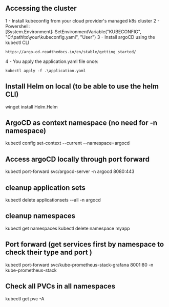 ## Accessing the cluster

1 - Install kubeconfig from your cloud provider's managed k8s cluster
2 - Powershell: [System.Environment]::SetEnvironmentVariable("KUBECONFIG", "C:\path\to\your\kubeconfig.yaml", "User")
3 - Install argoCD using the kubectl CLI

```
https://argo-cd.readthedocs.io/en/stable/getting_started/
```

4 - You apply the application.yaml file once:

```
kubectl apply -f .\application.yaml
```

## Install Helm on local (to be able to use the helm CLI)

winget install Helm.Helm

## ArgoCD as context namespace (no need for -n namespace)

kubectl config set-context --current --namespace=argocd

## Access argoCD locally through port forward

kubectl port-forward svc/argocd-server -n argocd 8080:443

## cleanup application sets

kubectl delete applicationsets --all -n argocd

## cleanup namespaces

kubectl get namespaces
kubectl delete namespace myapp

## Port forward (get services first by namespace to check their type and port )

kubectl port-forward svc/kube-prometheus-stack-grafana 8001:80 -n kube-prometheus-stack

## Check all PVCs in all namespaces

kubectl get pvc -A
